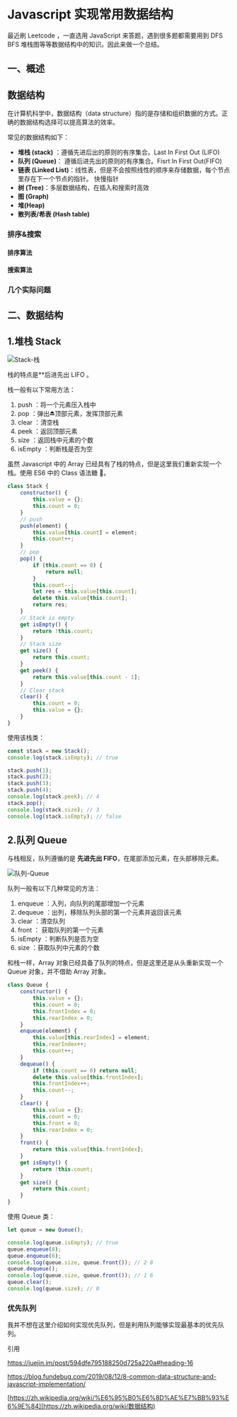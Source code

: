# Javascript 实现常用数据结构

最近刷 Leetcode ，一直选用 JavaScript 来答题，遇到很多题都需要用到 DFS BFS 堆栈图等等数据结构中的知识。因此来做一个总结。

## 一、概述

## 数据结构 

在计算机科学中，数据结构（data structure）指的是存储和组织数据的方式。正确的数据结构选择可以提高算法的效率。



常见的数据结构如下：

- **堆栈 (stack)** ：遵循先进后出的原则的有序集合。Last In First Out (LIFO)
- **队列 (Queue)**： 遵循后进先出的原则的有序集合。Fisrt In First Out(FIFO)
- **链表 (Linked List)**：线性表，但是不会按照线性的顺序来存储数据，每个节点里存在下一个节点的指针。 快慢指针
- **树 (Tree)**：多层数据结构，在插入和搜索时高效
- **图 (Graph)**
- **堆(Heap)**
- **散列表/希表 (Hash table)** 

### 排序&搜索

#### 排序算法

#### 搜索算法

### 几个实际问题



## 二、数据结构

## 1.堆栈 Stack

![Stack-栈](https://lyneee-blog-1251928147.cos.ap-chengdu.myqcloud.com/blog/20200322161DthOc.png)

栈的特点是**后进先出 LIFO 。

栈一般有以下常用方法：

1. push ：将一个元素压入栈中
2. pop ：弹出⏏️顶部元素，发挥顶部元素
3. clear ：清空栈
4. peek ：返回顶部元素
5. size ：返回栈中元素的个数
6. isEmpty ：判断栈是否为空

虽然 Javascript 中的 Array 已经具有了栈的特点，但是这里我们重新实现一个栈。使用 ES6 中的 Class 语法糖 🍬。

```Javascript
class Stack {
	constructor() {
		this.value = {};
		this.count = 0;
	}
	// push
	push(element) {
		this.value[this.count] = element;
		this.count++;
	}
	// pop
	pop() {
		if (this.count == 0) {
			return null;
		}
		this.count--;
		let res = this.value[this.count];
		delete this.value[this.count];
		return res;
	}
	// Stack is empty
	get isEmpty() {
		return !this.count;
	}
	// Stack size
	get size() {
		return this.count;
	}
	get peek() {
		return this.value[this.count - 1];
	}
	// Clear stack
	clear() {
		this.count = 0;
		this.value = {};
	}
}
```

使用该栈类：

```Javascript
const stack = new Stack();
console.log(stack.isEmpty); // true

stack.push(1);
stack.push(2);
stack.push(3);
stack.push(4);
console.log(stack.peek); // 4
stack.pop();
console.log(stack.size); // 3
console.log(stack.isEmpty); // false
```

## 2.队列 Queue

与栈相反，队列遵循的是 **先进先出 FIFO**，在尾部添加元素，在头部移除元素。

![队列-Queue](https://lyneee-blog-1251928147.cos.ap-chengdu.myqcloud.com/blog/2020032217wmM88g.png)

队列一般有以下几种常见的方法：

1. enqueue ：入列，向队列的尾部增加一个元素
2. dequeue ：出列，移除队列头部的第一个元素并返回该元素
3. clear ：清空队列
4. front ： 获取队列的第一个元素
5. isEmpty ：判断队列是否为空
6. size ：获取队列中元素的个数

和栈一样，Array 对象已经具备了队列的特点，但是这里还是从头重新实现一个 Queue 对象，并不借助 Array 对象。

```Javascript
class Queue {
	constructor() {
		this.value = {};
		this.count = 0;
		this.frontIndex = 0;
		this.rearIndex = 0;
	}
	enqueue(element) {
		this.value[this.rearIndex] = element;
		this.rearIndex++;
		this.count++;
	}
	dequeue() {
		if (this.count == 0) return null;
		delete this.value[this.frontIndex];
		this.frontIndex++;
		this.count--;
	}
	clear() {
		this.value = {};
		this.count = 0;
		this.front = 0;
		this.rearIndex = 0;
	}
	front() {
		return this.value[this.frontIndex];
	}
	get isEmpty() {
		return !this.count;
	}
	get size() {
		return this.count;
	}
}
```

使用 Queue 类：

```Javascript
let queue = new Queue();

console.log(queue.isEmpty); // true
queue.enqueue(8);
queue.enqueue(6);
console.log(queue.size, queue.front()); // 2 8
queue.dequeue();
console.log(queue.size, queue.front()); // 1 6
queue.clear();
console.log(queue.size); // 0
```

### 优先队列

我并不想在这里介绍如何实现优先队列，但是利用队列能够实现最基本的优先队列。



引用

https://juejin.im/post/594dfe795188250d725a220a#heading-16

https://blog.fundebug.com/2019/08/12/8-common-data-structure-and-javascript-implementation/

[https://zh.wikipedia.org/wiki/%E6%95%B0%E6%8D%AE%E7%BB%93%E6%9E%84](https://zh.wikipedia.org/wiki/数据结构)

